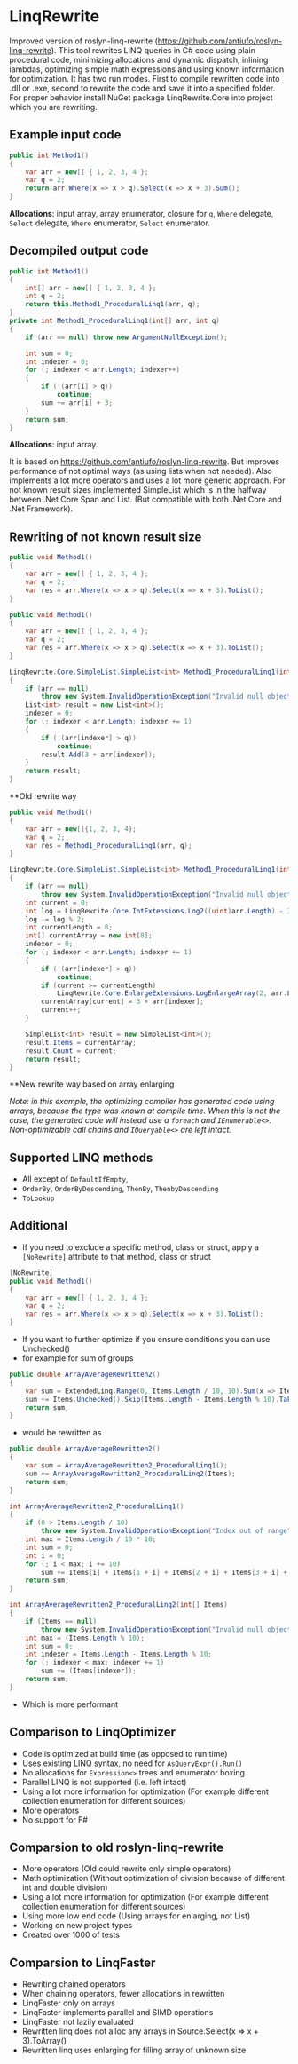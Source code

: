# LinqRewrite
Improved version of roslyn-linq-rewrite (https://github.com/antiufo/roslyn-linq-rewrite). This tool rewrites LINQ queries in C# code using plain procedural code, minimizing allocations and dynamic dispatch, inlining lambdas, optimizing simple math expressions and using known information for optimization. It has two run modes. First to compile rewritten code into .dll or .exe, second to rewrite the code and save it into a specified folder. For proper behavior install NuGet package LinqRewrite.Core into project which you are rewriting.

## Example input code
```csharp
public int Method1()
{
    var arr = new[] { 1, 2, 3, 4 };
    var q = 2;
    return arr.Where(x => x > q).Select(x => x + 3).Sum();
}
```
**Allocations**: input array, array enumerator, closure for `q`, `Where` delegate, `Select` delegate, `Where` enumerator, `Select` enumerator. 
## Decompiled output code
```csharp
public int Method1()
{
    int[] arr = new[] { 1, 2, 3, 4 };
    int q = 2;
    return this.Method1_ProceduralLinq1(arr, q);
}
private int Method1_ProceduralLinq1(int[] arr, int q)
{
    if (arr == null) throw new ArgumentNullException();

    int sum = 0;
    int indexer = 0;
    for (; indexer < arr.Length; indexer++)
    {
        if (!(arr[i] > q))
            continue;
        sum += arr[i] + 3;
    }
    return sum;
}
```
**Allocations**: input array.

It is based on https://github.com/antiufo/roslyn-linq-rewrite. But improves performance of not optimal ways (as using lists when not needed). Also implements a lot more operators and uses a lot more generic approach.
For not known result sizes implemented SimpleList<T> which is in the halfway between .Net Core Span<T> and List<T>. (But compatible with both .Net Core and .Net Framework).

## Rewriting of not known result size
```csharp
public void Method1()
{
    var arr = new[] { 1, 2, 3, 4 };
    var q = 2;
    var res = arr.Where(x => x > q).Select(x => x + 3).ToList();
}
```

```csharp
public void Method1()
{
    var arr = new[] { 1, 2, 3, 4 };
    var q = 2;
    var res = arr.Where(x => x > q).Select(x => x + 3).ToList();
}

LinqRewrite.Core.SimpleList.SimpleList<int> Method1_ProceduralLinq1(int[] arr, int q)
{
    if (arr == null)
        throw new System.InvalidOperationException("Invalid null object");
    List<int> result = new List<int>();
    indexer = 0;
    for (; indexer < arr.Length; indexer += 1)
    {
        if (!(arr[indexer] > q))
            continue;
        result.Add(3 + arr[indexer]);
    }
    return result;
}
```

**Old rewrite way

```csharp
public void Method1()
{
    var arr = new[]{1, 2, 3, 4};
    var q = 2;
    var res = Method1_ProceduralLinq1(arr, q);
}

LinqRewrite.Core.SimpleList.SimpleList<int> Method1_ProceduralLinq1(int[] arr, int q)
{
    if (arr == null)
        throw new System.InvalidOperationException("Invalid null object");
    int current = 0;
    int log = LinqRewrite.Core.IntExtensions.Log2((uint)arr.Length) - 3;
    log -= log % 2;
    int currentLength = 8;
    int[] currentArray = new int[8];
    indexer = 0;
    for (; indexer < arr.Length; indexer += 1)
    {
        if (!(arr[indexer] > q))
            continue;
        if (current >= currentLength)
            LinqRewrite.Core.EnlargeExtensions.LogEnlargeArray(2, arr.Length, ref currentArray, ref log, out currentLength);
        currentArray[current] = 3 + arr[indexer];
        current++;
    }

    SimpleList<int> result = new SimpleList<int>();
    result.Items = currentArray;
    result.Count = current;
    return result;
}
```
**New rewrite way based on array enlarging

*Note: in this example, the optimizing compiler has generated code using arrays, because the type was known at compile time. When this is not the case, the generated code will instead use a `foreach` and `IEnumerable<>`.*
*Non-optimizable call chains and `IQueryable<>` are left intact.*
## Supported LINQ methods
* All except of `DefaultIfEmpty`, 
* `OrderBy`, `OrderByDescending`, `ThenBy`, `ThenbyDescending`
* `ToLookup`

## Additional
* If you need to exclude a specific method, class or struct, apply a `[NoRewrite]` attribute to that method, class or struct
```csharp
[NoRewrite]
public void Method1()
{
    var arr = new[] { 1, 2, 3, 4 };
    var q = 2;
    var res = arr.Where(x => x > q).Select(x => x + 3).ToList();
}
```
* If you want to further optimize if you ensure conditions you can use Unchecked()
* for example for sum of groups
```csharp
public double ArrayAverageRewritten2()
{
    var sum = ExtendedLinq.Range(0, Items.Length / 10, 10).Sum(x => Items.Unchecked().Skip(x).Take(10).Sum());
    sum += Items.Unchecked().Skip(Items.Length - Items.Length % 10).Take(Items.Length % 10).Sum();
    return sum;
}
```

* would be rewritten as

```csharp
public double ArrayAverageRewritten2()
{
    var sum = ArrayAverageRewritten2_ProceduralLinq1();
    sum += ArrayAverageRewritten2_ProceduralLinq2(Items);
    return sum;
}

int ArrayAverageRewritten2_ProceduralLinq1()
{
    if (0 > Items.Length / 10)
        throw new System.InvalidOperationException("Index out of range");
    int max = Items.Length / 10 * 10;
    int sum = 0;
    int i = 0;
    for (; i < max; i += 10)
        sum += Items[i] + Items[1 + i] + Items[2 + i] + Items[3 + i] + Items[4 + i] + Items[5 + i] + Items[6 + i] + Items[7 + i] + Items[8 + i] + Items[9 + i];
    return sum;
}

int ArrayAverageRewritten2_ProceduralLinq2(int[] Items)
{
    if (Items == null)
        throw new System.InvalidOperationException("Invalid null object");
    int max = (Items.Length % 10);
    int sum = 0;
    int indexer = Items.Length - Items.Length % 10;
    for (; indexer < max; indexer += 1)
        sum += (Items[indexer]);
    return sum;
}
```

* Which is more performant 

## Comparison to LinqOptimizer
* Code is optimized at build time (as opposed to run time)
* Uses existing LINQ syntax, no need for `AsQueryExpr().Run()`
* No allocations for `Expression<>` trees and enumerator boxing
* Parallel LINQ is not supported (i.e. left intact)
* Using a lot more information for optimization (For example different collection enumeration for different sources)
* More operators
* No support for F#

## Comparsion to old roslyn-linq-rewrite
* More operators (Old could rewrite only simple operators)
* Math optimization (Without optimization of division because of different int and double division)
* Using a lot more information for optimization (For example different collection enumeration for different sources)
* Using more low end code (Using arrays for enlarging, not List<T>)
* Working on new project types
* Created over 1000 of tests

## Comparsion to LinqFaster
* Rewriting chained operators
* When chaining operators, fewer allocations in rewritten
* LinqFaster only on arrays
* LinqFaster implements parallel and SIMD operations
* LinqFaster not lazily evaluated
* Rewritten linq does not alloc any arrays in Source.Select(x => x + 3).ToArray()
* Rewritten linq uses enlarging for filling array of unknown size

